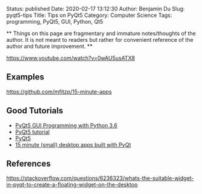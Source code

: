 Status: published
Date: 2020-02-17 13:12:30
Author: Benjamin Du
Slug: pyqt5-tips
Title: Tips on PyQt5
Category: Computer Science
Tags: programming, PyQt5, GUI, Python, Qt5

**
Things on this page are fragmentary and immature notes/thoughts of the author.
It is not meant to readers but rather for convenient reference of the author and future improvement.
**

https://www.youtube.com/watch?v=0wAU5usATX8

## Examples

https://github.com/mfitzp/15-minute-apps

## Good Tutorials

- [PyQt5 GUI Programming with Python 3.6](https://www.youtube.com/playlist?list=PL1FgJUcJJ03uwFW8ys2ov2dffKs3ieGYk)
- [PyQt5 tutorial](http://zetcode.com/gui/pyqt5/)
- [PyQt5](https://pythonspot.com/pyqt5/)
- [15 minute (small) desktop apps built with PyQt](https://github.com/mfitzp/15-minute-apps)


## References

https://stackoverflow.com/questions/6236323/whats-the-suitable-widget-in-pyqt-to-create-a-floating-widget-on-the-desktop
